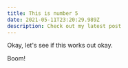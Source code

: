 ```yaml
---
title: This is number 5
date: 2021-05-11T23:20:29.989Z
description: Check out my latest post
---
```

Okay, let's see if this works out okay.

Boom!